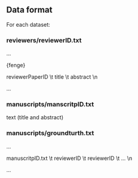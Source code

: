 ## Data format

For each dataset:

### reviewers/reviewerID.txt
...

{fenge}

reviewerPaperID \t title \t abstract \n

...

### manuscripts/manscritpID.txt
text (title and abstract)

### manuscripts/groundturth.txt
...

manuscritpID.txt \t reviewerID \t reviewerID \t ... \n

...
